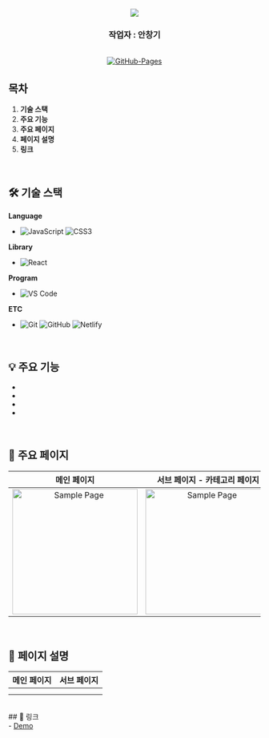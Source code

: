 <div align="center">
  <br />
  <div align= "center">
    <img src="https://capsule-render.vercel.app/api?type=waving&color=gradient&height=180&text=쇼핑몰%20프로젝트&animation=fadeIn&fontColor=242424&fontSize=40" />
  </div>
  <div align= "center"><h3>작업자 : 안창기</h3></div>  
    
  <br />
  
  <a href="https://github.com/chang9287/react-shoppingMall-project.git">
  <img src="https://img.shields.io/badge/GitHub%20Pages-Active-AEF359?&logo=github&logoColor=white" alt="GitHub-Pages" />
  </a>
  <br />
</div>

## 목차

1. **기술 스택**
2. **주요 기능**
3. **주요 페이지**
4. **페이지 설명**
5. **링크**

<br />

## 🛠 기술 스택

**Language**

- ![JavaScript](https://img.shields.io/badge/-JavaScript-F7DF1E?&logo=javascript&logoColor=white) ![CSS3](https://img.shields.io/badge/-CSS3-1572B6?&logo=css3&logoColor=white) 
  

**Library**

- ![React](https://img.shields.io/badge/-React-61DAFB?logo=react&logoColor=black)


**Program**

- ![VS Code](https://img.shields.io/badge/-VS%20Code-007ACC?logo=visual-studio-code&logoColor=white)


**ETC**

- ![Git](https://img.shields.io/badge/-Git-F05032?logo=git&logoColor=white) ![GitHub](https://img.shields.io/badge/-GitHub-181717?&logo=github&logoColor=white) ![Netlify](https://img.shields.io/badge/-Netlify-00C7B7?logo=netlify&logoColor=white)

<br />

## 💡 주요 기능

- 
- 
- 
- 

<br />

## 📄 주요 페이지

|                               메인 페이지                               |                  서브 페이지 - 카테고리 페이지                   |                               서브 페이지 - 상품 상세 페이지                       |                               서브 페이지 - 포토리뷰 페이지                       |                               서브 페이지 - 포토리뷰 상세 페이지                       |                               서브 페이지 - 로그인 페이지                      |                               서브 페이지 - 장바구니 페이지                       |
| :---------------------------------------------------------------------: | :---------------------------------------------------------------------:  | :---------------------------------------------------------------------:  | :---------------------------------------------------------------------:  | :---------------------------------------------------------------------:  | :---------------------------------------------------------------------:  | :---------------------------------------------------------------------:  |
| <img src="public/assets/images/Readme-image/mainpage.png" alt="Sample Page" height="250px" /> | <img src="public/assets/images/Readme-image/categories-page.png" alt="Sample Page" height="250px" /> | <img src="public/assets/images/Readme-image/product-detail-page.png" alt="Sample Page" height="250px" /> | <img src="public/assets/images/Readme-image/photo-review-page.png" alt="Sample Page" height="250px" /> | <img src="public/assets/images/Readme-image/photo-review-detail-page.png" alt="Sample Page" height="250px" /> | <img src="public/assets/images/Readme-image/login-page.png" alt="Sample Page" height="250px" /> | <img src="public/assets/images/Readme-image/mainpage.png" alt="Sample Page" height="250px" /> |
<br />


## 📌 페이지 설명 
|                               메인 페이지                               |                               서브 페이지                               |
| :---------------------------------------------------------------------: | :---------------------------------------------------------------------: |
|        |                                           |
|                                    |                         |


<br />
## 📂 링크 
<br />
- <a href="">Demo</a> <br />

